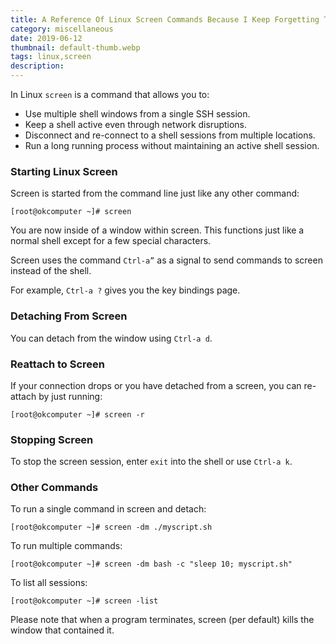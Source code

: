 ```yaml
---
title: A Reference Of Linux Screen Commands Because I Keep Forgetting Them
category: miscellaneous
date: 2019-06-12
thumbnail: default-thumb.webp
tags: linux,screen
description:
---
```


In Linux `screen` is a command that allows you to:

* Use multiple shell windows from a single SSH session.
* Keep a shell active even through network disruptions.
* Disconnect and re-connect to a shell sessions from multiple locations.
* Run a long running process without maintaining an active shell session.

### Starting Linux Screen

Screen is started from the command line just like any other command:

```
[root@okcomputer ~]# screen
```

You are now inside of a window within screen. This functions just like a
normal shell except for a few special characters.

Screen uses the command `Ctrl-a”` as a signal to send commands to screen
instead of the shell.

For example, `Ctrl-a ?` gives you the key bindings page.

### Detaching From Screen

You can detach from the window using `Ctrl-a d`.

### Reattach to Screen

If your connection drops or you have detached from a screen, you can re-attach
by just running:

```
[root@okcomputer ~]# screen -r
```

### Stopping Screen

To stop the screen session, enter `exit` into the shell or use `Ctrl-a k`.

### Other Commands

To run a single command in screen and detach:

```
[root@okcomputer ~]# screen -dm ./myscript.sh
```

To run multiple commands:

```
[root@okcomputer ~]# screen -dm bash -c "sleep 10; myscript.sh"
```

To list all sessions:

```
[root@okcomputer ~]# screen -list
```

Please note that when a program terminates, screen (per default) kills the
window that contained it.
